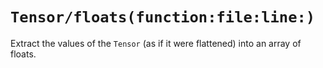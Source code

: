 # ``Tensor/floats(function:file:line:)``

Extract the values of the ``Tensor`` (as if it were flattened) into an array of floats.